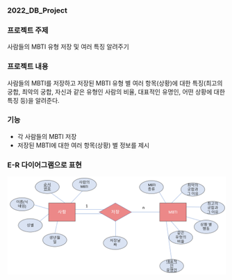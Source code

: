 ### 2022_DB_Project

### 프로젝트 주제 
사람들의 MBTI 유형 저장 및 여러 특징 알려주기


### 프로젝트 내용
사람들의 MBTI를 저장하고 저장된 MBTI 유형 별 여러 항목(상황)에 대한 특징(최고의 궁합, 최악의 궁합, 자신과 같은 유형인 사람의 비율, 대표적인 유명인, 어떤 상황에 대한 특징 등)을 알려준다.


### 기능
* 각 사람들의 MBTI 저장 
* 저장된 MBTI에 대한 여러 항목(상황) 별 정보를 제시

### E-R 다이어그램으로 표현
![ERdiagram](./E-R_diagram.png)
